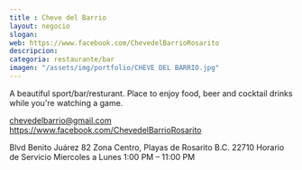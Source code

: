 ```yaml
---
title : Cheve del Barrio
layout: negocio
slogan: 
web: https://www.facebook.com/ChevedelBarrioRosarito
descripcion: 
categoria: restaurante/bar
imagen: "/assets/img/portfolio/CHEVE DEL BARRIO.jpg"
---
```


A beautiful sport/bar/resturant. 
Place to enjoy food, beer and cocktail drinks while you're watching a game.

chevedelbarrio@gmail.com
https://www.facebook.com/ChevedelBarrioRosarito

Blvd Benito Juárez 82
Zona Centro, Playas de Rosarito B.C. 22710
Horario de Servicio 
Miercoles a Lunes
1:00 PM – 11:00 PM
